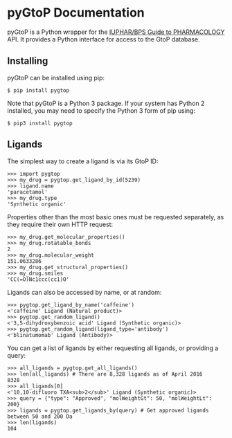 pyGtoP Documentation
====================

pyGtoP is a Python wrapper for the [IUPHAR/BPS Guide to PHARMACOLOGY](http://www.guidetopharmacology.org) API. It
provides a Python interface for access to the GtoP database.


Installing
----------

pyGtoP can be installed using pip:

``$ pip install pygtop``

Note that pyGtoP is a Python 3 package. If your system has Python 2 installed,
you may need to specify the Python 3 form of pip using:

``$ pip3 install pygtop``


Ligands
-------
The simplest way to create a ligand is via its GtoP ID:

    >>> import pygtop
    >>> my_drug = pygtop.get_ligand_by_id(5239)
    >>> ligand.name
    'paracetamol'
    >>> my_drug.type
    'Synthetic organic'

Properties other than the most basic ones must be requested separately, as they
require their own HTTP request:

    >>> my_drug.get_molecular_properties()
    >>> my_drug.rotatable_bonds
    2
    >>> my_drug.molecular_weight
    151.0633286
    >>> my_drug.get_structural_properties()
    >>> my_drug.smiles
    'CC(=O)Nc1ccc(cc1)O'

Ligands can also be accessed by name, or at random:

    >>> pygtop.get_ligand_by_name('caffeine')
    <'caffeine' Ligand (Natural product)>
    >>> pygtop.get_random_ligand()
    <'3,5-dihydroxybenzoic acid' Ligand (Synthetic organic)>
    >>> pygtop.get_random_ligand(ligand_type='antibody')
    <'blinatumomab' Ligand (Antibody)>

You can get a list of ligands by either requesting all ligands, or providing a
query:

    >>> all_ligands = pygtop.get_all_ligands()
    >>> len(all_ligands) # There are 8,328 ligands as of April 2016
    8328
    >>> all_ligands[0]
    <'10,10-difluoro TXA<sub>2</sub>' Ligand (Synthetic organic)>
    >>> query = {"type": "Approved", "molWeightGt": 50, "molWeightLt": 200}
    >>> ligands = pygtop.get_ligands_by(query) # Get approved ligands between 50 and 200 Da
    >>> len(ligands)
    104
